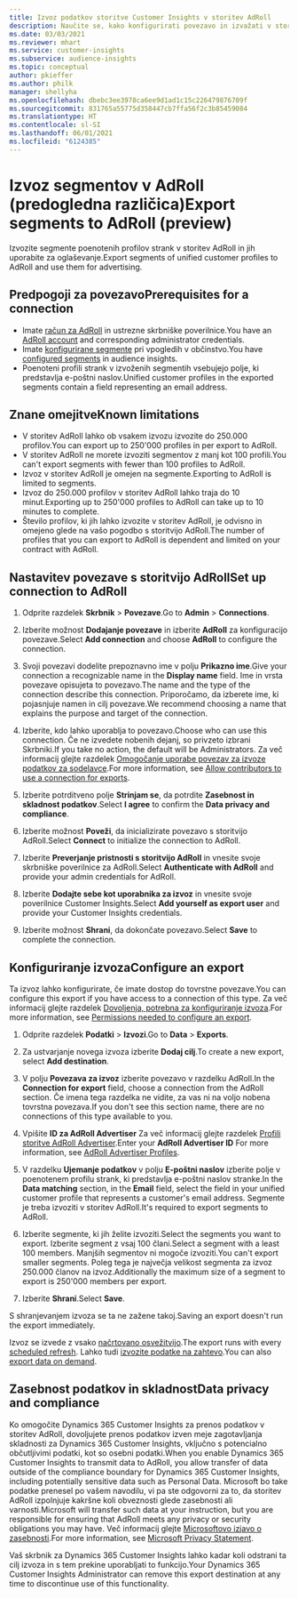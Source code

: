 ```yaml
---
title: Izvoz podatkov storitve Customer Insights v storitev AdRoll
description: Naučite se, kako konfigurirati povezavo in izvažati v storitev AdRoll.
ms.date: 03/03/2021
ms.reviewer: mhart
ms.service: customer-insights
ms.subservice: audience-insights
ms.topic: conceptual
author: pkieffer
ms.author: philk
manager: shellyha
ms.openlocfilehash: dbebc3ee3978ca6ee9d1ad1c15c226479876709f
ms.sourcegitcommit: 831765a55775d358447cb7ffa56f2c3b85459084
ms.translationtype: HT
ms.contentlocale: sl-SI
ms.lasthandoff: 06/01/2021
ms.locfileid: "6124385"
---
```

# <a name="export-segments-to-adroll-preview"></a><span data-ttu-id="108c4-103">Izvoz segmentov v AdRoll (predogledna različica)</span><span class="sxs-lookup"><span data-stu-id="108c4-103">Export segments to AdRoll (preview)</span></span>

<span data-ttu-id="108c4-104">Izvozite segmente poenotenih profilov strank v storitev AdRoll in jih uporabite za oglaševanje.</span><span class="sxs-lookup"><span data-stu-id="108c4-104">Export segments of unified customer profiles to AdRoll and use them for advertising.</span></span> 

## <a name="prerequisites-for-a-connection"></a><span data-ttu-id="108c4-105">Predpogoji za povezavo</span><span class="sxs-lookup"><span data-stu-id="108c4-105">Prerequisites for a connection</span></span>

-   <span data-ttu-id="108c4-106">Imate [račun za AdRoll](https://www.adroll.com/) in ustrezne skrbniške poverilnice.</span><span class="sxs-lookup"><span data-stu-id="108c4-106">You have an [AdRoll account](https://www.adroll.com/) and corresponding administrator credentials.</span></span>
-   <span data-ttu-id="108c4-107">Imate [konfigurirane segmente](segments.md) pri vpogledih v občinstvo.</span><span class="sxs-lookup"><span data-stu-id="108c4-107">You have [configured segments](segments.md) in audience insights.</span></span>
-   <span data-ttu-id="108c4-108">Poenoteni profili strank v izvoženih segmentih vsebujejo polje, ki predstavlja e-poštni naslov.</span><span class="sxs-lookup"><span data-stu-id="108c4-108">Unified customer profiles in the exported segments contain a field representing an email address.</span></span>

## <a name="known-limitations"></a><span data-ttu-id="108c4-109">Znane omejitve</span><span class="sxs-lookup"><span data-stu-id="108c4-109">Known limitations</span></span>

- <span data-ttu-id="108c4-110">V storitev AdRoll lahko ob vsakem izvozu izvozite do 250.000 profilov.</span><span class="sxs-lookup"><span data-stu-id="108c4-110">You can export up to 250'000 profiles in per export to AdRoll.</span></span>
- <span data-ttu-id="108c4-111">V storitev AdRoll ne morete izvoziti segmentov z manj kot 100 profili.</span><span class="sxs-lookup"><span data-stu-id="108c4-111">You can't export segments with fewer than 100 profiles to AdRoll.</span></span> 
- <span data-ttu-id="108c4-112">Izvoz v storitev AdRoll je omejen na segmente.</span><span class="sxs-lookup"><span data-stu-id="108c4-112">Exporting to AdRoll is limited to segments.</span></span>
- <span data-ttu-id="108c4-113">Izvoz do 250.000 profilov v storitev AdRoll lahko traja do 10 minut.</span><span class="sxs-lookup"><span data-stu-id="108c4-113">Exporting up to 250'000 profiles to AdRoll can take up to 10 minutes to complete.</span></span> 
- <span data-ttu-id="108c4-114">Število profilov, ki jih lahko izvozite v storitev AdRoll, je odvisno in omejeno glede na vašo pogodbo s storitvijo AdRoll.</span><span class="sxs-lookup"><span data-stu-id="108c4-114">The number of profiles that you can export to AdRoll is dependent and limited on your contract with AdRoll.</span></span>

## <a name="set-up-connection-to-adroll"></a><span data-ttu-id="108c4-115">Nastavitev povezave s storitvijo AdRoll</span><span class="sxs-lookup"><span data-stu-id="108c4-115">Set up connection to AdRoll</span></span>

1. <span data-ttu-id="108c4-116">Odprite razdelek **Skrbnik** > **Povezave**.</span><span class="sxs-lookup"><span data-stu-id="108c4-116">Go to **Admin** > **Connections**.</span></span>

1. <span data-ttu-id="108c4-117">Izberite možnost **Dodajanje povezave** in izberite **AdRoll** za konfiguracijo povezave.</span><span class="sxs-lookup"><span data-stu-id="108c4-117">Select **Add connection** and choose **AdRoll** to configure the connection.</span></span>

1. <span data-ttu-id="108c4-118">Svoji povezavi dodelite prepoznavno ime v polju **Prikazno ime**.</span><span class="sxs-lookup"><span data-stu-id="108c4-118">Give your connection a recognizable name in the **Display name** field.</span></span> <span data-ttu-id="108c4-119">Ime in vrsta povezave opisujeta to povezavo.</span><span class="sxs-lookup"><span data-stu-id="108c4-119">The name and the type of the connection describe this connection.</span></span> <span data-ttu-id="108c4-120">Priporočamo, da izberete ime, ki pojasnjuje namen in cilj povezave.</span><span class="sxs-lookup"><span data-stu-id="108c4-120">We recommend choosing a name that explains the purpose and target of the connection.</span></span>

1. <span data-ttu-id="108c4-121">Izberite, kdo lahko uporablja to povezavo.</span><span class="sxs-lookup"><span data-stu-id="108c4-121">Choose who can use this connection.</span></span> <span data-ttu-id="108c4-122">Če ne izvedete nobenih dejanj, so privzeto izbrani Skrbniki.</span><span class="sxs-lookup"><span data-stu-id="108c4-122">If you take no action, the default will be Administrators.</span></span> <span data-ttu-id="108c4-123">Za več informacij glejte razdelek [Omogočanje uporabe povezav za izvoze podatkov za sodelavce](connections.md#allow-contributors-to-use-a-connection-for-exports).</span><span class="sxs-lookup"><span data-stu-id="108c4-123">For more information, see [Allow contributors to use a connection for exports](connections.md#allow-contributors-to-use-a-connection-for-exports).</span></span>

1. <span data-ttu-id="108c4-124">Izberite potrditveno polje **Strinjam se**, da potrdite **Zasebnost in skladnost podatkov**.</span><span class="sxs-lookup"><span data-stu-id="108c4-124">Select **I agree** to confirm the **Data privacy and compliance**.</span></span>

1. <span data-ttu-id="108c4-125">Izberite možnost **Poveži**, da inicializirate povezavo s storitvijo AdRoll.</span><span class="sxs-lookup"><span data-stu-id="108c4-125">Select **Connect** to initialize the connection to AdRoll.</span></span>

1. <span data-ttu-id="108c4-126">Izberite **Preverjanje pristnosti s storitvijo AdRoll** in vnesite svoje skrbniške poverilnice za AdRoll.</span><span class="sxs-lookup"><span data-stu-id="108c4-126">Select **Authenticate with AdRoll** and provide your admin credentials for AdRoll.</span></span> 

1. <span data-ttu-id="108c4-127">Izberite **Dodajte sebe kot uporabnika za izvoz** in vnesite svoje poverilnice Customer Insights.</span><span class="sxs-lookup"><span data-stu-id="108c4-127">Select **Add yourself as export user** and provide your Customer Insights credentials.</span></span>

1. <span data-ttu-id="108c4-128">Izberite možnost **Shrani**, da dokončate povezavo.</span><span class="sxs-lookup"><span data-stu-id="108c4-128">Select **Save** to complete the connection.</span></span>

## <a name="configure-an-export"></a><span data-ttu-id="108c4-129">Konfiguriranje izvoza</span><span class="sxs-lookup"><span data-stu-id="108c4-129">Configure an export</span></span>

<span data-ttu-id="108c4-130">Ta izvoz lahko konfigurirate, če imate dostop do tovrstne povezave.</span><span class="sxs-lookup"><span data-stu-id="108c4-130">You can configure this export if you have access to a connection of this type.</span></span> <span data-ttu-id="108c4-131">Za več informacij glejte razdelek [Dovoljenja, potrebna za konfiguriranje izvoza](export-destinations.md#set-up-a-new-export).</span><span class="sxs-lookup"><span data-stu-id="108c4-131">For more information, see [Permissions needed to configure an export](export-destinations.md#set-up-a-new-export).</span></span>

1. <span data-ttu-id="108c4-132">Odprite razdelek **Podatki** > **Izvozi**.</span><span class="sxs-lookup"><span data-stu-id="108c4-132">Go to **Data** > **Exports**.</span></span>

1. <span data-ttu-id="108c4-133">Za ustvarjanje novega izvoza izberite **Dodaj cilj**.</span><span class="sxs-lookup"><span data-stu-id="108c4-133">To create a new export, select **Add destination**.</span></span>

1. <span data-ttu-id="108c4-134">V polju **Povezava za izvoz** izberite povezavo v razdelku AdRoll.</span><span class="sxs-lookup"><span data-stu-id="108c4-134">In the **Connection for export** field, choose a connection from the AdRoll section.</span></span> <span data-ttu-id="108c4-135">Če imena tega razdelka ne vidite, za vas ni na voljo nobena tovrstna povezava.</span><span class="sxs-lookup"><span data-stu-id="108c4-135">If you don't see this section name, there are no connections of this type available to you.</span></span>

1. <span data-ttu-id="108c4-136">Vpišite **ID za AdRoll Advertiser** Za več informacij glejte razdelek [Profili storitve AdRoll Advertiser](https://help.adroll.com/hc/articles/212011838-Advertiser-Profiles).</span><span class="sxs-lookup"><span data-stu-id="108c4-136">Enter your **AdRoll Advertiser ID** For more information, see [AdRoll Advertiser Profiles](https://help.adroll.com/hc/articles/212011838-Advertiser-Profiles).</span></span>

3. <span data-ttu-id="108c4-137">V razdelku **Ujemanje podatkov** v polju **E-poštni naslov** izberite polje v poenotenem profilu strank, ki predstavlja e-poštni naslov stranke.</span><span class="sxs-lookup"><span data-stu-id="108c4-137">In the **Data matching** section, in the **Email** field, select the field in your unified customer profile that represents a customer's email address.</span></span> <span data-ttu-id="108c4-138">Segmente je treba izvoziti v storitev AdRoll.</span><span class="sxs-lookup"><span data-stu-id="108c4-138">It's required to export segments to AdRoll.</span></span>

1. <span data-ttu-id="108c4-139">Izberite segmente, ki jih želite izvoziti.</span><span class="sxs-lookup"><span data-stu-id="108c4-139">Select the segments you want to export.</span></span> <span data-ttu-id="108c4-140">Izberite segment z vsaj 100 člani.</span><span class="sxs-lookup"><span data-stu-id="108c4-140">Select a segment with a least 100 members.</span></span> <span data-ttu-id="108c4-141">Manjših segmentov ni mogoče izvoziti.</span><span class="sxs-lookup"><span data-stu-id="108c4-141">You can't export smaller segments.</span></span> <span data-ttu-id="108c4-142">Poleg tega je največja velikost segmenta za izvoz 250.000 članov na izvoz.</span><span class="sxs-lookup"><span data-stu-id="108c4-142">Additionally the maximum size of a segment to export is 250'000 members per export.</span></span> 

1. <span data-ttu-id="108c4-143">Izberite **Shrani**.</span><span class="sxs-lookup"><span data-stu-id="108c4-143">Select **Save**.</span></span>

<span data-ttu-id="108c4-144">S shranjevanjem izvoza se ta ne zažene takoj.</span><span class="sxs-lookup"><span data-stu-id="108c4-144">Saving an export doesn't run the export immediately.</span></span>

<span data-ttu-id="108c4-145">Izvoz se izvede z vsako [načrtovano osvežitvijo](system.md#schedule-tab).</span><span class="sxs-lookup"><span data-stu-id="108c4-145">The export runs with every [scheduled refresh](system.md#schedule-tab).</span></span> <span data-ttu-id="108c4-146">Lahko tudi [izvozite podatke na zahtevo](export-destinations.md#run-exports-on-demand).</span><span class="sxs-lookup"><span data-stu-id="108c4-146">You can also [export data on demand](export-destinations.md#run-exports-on-demand).</span></span> 


## <a name="data-privacy-and-compliance"></a><span data-ttu-id="108c4-147">Zasebnost podatkov in skladnost</span><span class="sxs-lookup"><span data-stu-id="108c4-147">Data privacy and compliance</span></span>

<span data-ttu-id="108c4-148">Ko omogočite Dynamics 365 Customer Insights za prenos podatkov v storitev AdRoll, dovoljujete prenos podatkov izven meje zagotavljanja skladnosti za Dynamics 365 Customer Insights, vključno s potencialno občutljivimi podatki, kot so osebni podatki.</span><span class="sxs-lookup"><span data-stu-id="108c4-148">When you enable Dynamics 365 Customer Insights to transmit data to AdRoll, you allow transfer of data outside of the compliance boundary for Dynamics 365 Customer Insights, including potentially sensitive data such as Personal Data.</span></span> <span data-ttu-id="108c4-149">Microsoft bo take podatke prenesel po vašem navodilu, vi pa ste odgovorni za to, da storitev AdRoll izpolnjuje kakršne koli obveznosti glede zasebnosti ali varnosti.</span><span class="sxs-lookup"><span data-stu-id="108c4-149">Microsoft will transfer such data at your instruction, but you are responsible for ensuring that AdRoll meets any privacy or security obligations you may have.</span></span> <span data-ttu-id="108c4-150">Več informacij glejte [Microsoftovo izjavo o zasebnosti](https://go.microsoft.com/fwlink/?linkid=396732).</span><span class="sxs-lookup"><span data-stu-id="108c4-150">For more information, see [Microsoft Privacy Statement](https://go.microsoft.com/fwlink/?linkid=396732).</span></span>

<span data-ttu-id="108c4-151">Vaš skrbnik za Dynamics 365 Customer Insights lahko kadar koli odstrani ta cilj izvoza in s tem prekine uporabljati to funkcijo.</span><span class="sxs-lookup"><span data-stu-id="108c4-151">Your Dynamics 365 Customer Insights Administrator can remove this export destination at any time to discontinue use of this functionality.</span></span>
